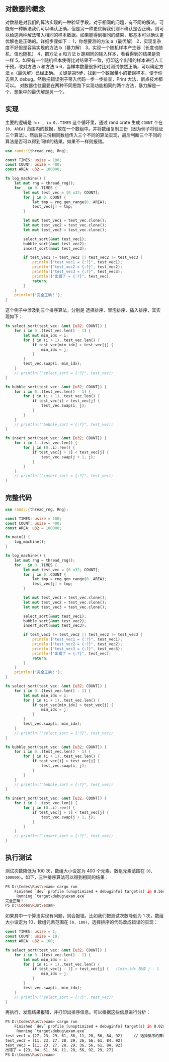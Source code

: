 ## 对数器的概念
对数器是对我们的算法实现的一种验证手段。对于相同的问题，有不同的解法，可能有一种解法我们可以确认正确，但是另一种更优解我们则不确认是否正确。则可以给这两种解法带入相同的样本数据。如果能得到相同的结果，那基本可以确认更优解也是正确的。详细步骤如下：
1，你想要测的方法 a（最优解）
2，实现复杂度不好但是容易实现的方法 b（暴力解）
3，实现一个随机样本产生器（长度也随机、值也随机）
4，把方法 a 和方法 b 跑相同的输入样本，看看得到的结果是否一样
5，如果有一个随机样本使得比对结果不一致，打印这个出错的样本进行人工干预，改对方法 a 和方法 b
6，当样本数量很多时比对测试依然正确，可以确定方法 a（最优解）已经正确。
关键是第5步，找到一个数据量小的错误样本，便于你去带入 debug。然后把错误例子带入代码一步一步排查，Print 大法、断点技术都可以。
对数器往往需要在两种不同思路下实现功能相同的两个方法，暴力解是一个、想象中的最优解是另一个。
## 实现
主要的逻辑是 `for _ in 0..TIMES` 这个循环里，通过 rand crate 生成 `COUNT` 个在 `[0, AREA)` 范围内的数据，放在一个数组中。并将数组复制三份（因为例子将验证三个算法）。然后将三份相同数组传入三个不同的算法实现，最后判断三个不同的算法是否可以得到同样的结果。如果不一样则报错。
```rust
use rand::{thread_rng, Rng};

const TIMES: usize = 100;
const COUNT: usize = 400;
const AREA: u32 = 100000;

fn log_machine() {
    let mut rng = thread_rng();
    for _ in 0..TIMES {
        let mut test_vec = [0_u32; COUNT];
        for j in 0..COUNT {
            let tmp = rng.gen_range(0..AREA);
            test_vec[j] = tmp;
        }

        let mut test_vec1 = test_vec.clone();
        let mut test_vec2 = test_vec.clone();
        let mut test_vec3 = test_vec.clone();

        select_sort(&mut test_vec1);
        bubble_sort(&mut test_vec2);
        insert_sort(&mut test_vec3);

        if test_vec1 != test_vec2 || test_vec2 != test_vec3 {
            println!("test_vec1 = {:?}", test_vec1);
            println!("test_vec2 = {:?}", test_vec2);
            println!("test_vec3 = {:?}", test_vec3);
            println!("出错了 = {:?}", test_vec);
            return;
        }
    }
    println!("完全正确！");
}
```
这个例子中涉及到三个排序算法，分别是 选择排序、冒泡排序、插入排序，其实现如下：
```rust
fn select_sort(test_vec: &mut [u32; COUNT]) {
    for i in 0..(test_vec.len() - 1) {
        let mut min_idx = i;
        for j in (i + 1)..test_vec.len() {
            if test_vec[min_idx] > test_vec[j] {
                min_idx = j;
            }
        }
        test_vec.swap(i, min_idx);
    }
    // println!("select_sort = {:?}", test_vec);
}

fn bubble_sort(test_vec: &mut [u32; COUNT]) {
    for i in 0..(test_vec.len() - 1) {
        for j in (i + 1)..test_vec.len() {
            if test_vec[i] > test_vec[j] {
                test_vec.swap(i, j);
            }
        }
    }
    // println!("bubble_sort = {:?}", test_vec);
}

fn insert_sort(test_vec: &mut [u32; COUNT]) {
    for i in 1..test_vec.len() {
        for j in (0..i).rev() {
            if test_vec[j + 1] < test_vec[j] {
                test_vec.swap(j + 1, j);
            }
        }
    }
    // println!("insert_sort = {:?}", test_vec);
}
```
## 完整代码
```rust
use rand::{thread_rng, Rng};

const TIMES: usize = 100;
const COUNT: usize = 400;
const AREA: u32 = 100000;

fn main() {
    log_machine();
}

fn log_machine() {
    let mut rng = thread_rng();
    for _ in 0..TIMES {
        let mut test_vec = [0_u32; COUNT];
        for j in 0..COUNT {
            let tmp = rng.gen_range(0..AREA);
            test_vec[j] = tmp;
        }

        let mut test_vec1 = test_vec.clone();
        let mut test_vec2 = test_vec.clone();
        let mut test_vec3 = test_vec.clone();

        select_sort(&mut test_vec1);
        bubble_sort(&mut test_vec2);
        insert_sort(&mut test_vec3);

        if test_vec1 != test_vec2 || test_vec2 != test_vec3 {
            println!("test_vec1 = {:?}", test_vec1);
            println!("test_vec2 = {:?}", test_vec2);
            println!("test_vec3 = {:?}", test_vec3);
            println!("出错了 = {:?}", test_vec);
            return;
        }
    }
    println!("完全正确！");
}

fn select_sort(test_vec: &mut [u32; COUNT]) {
    for i in 0..(test_vec.len() - 1) {
        let mut min_idx = i;
        for j in (i + 1)..test_vec.len() {
            if test_vec[min_idx] > test_vec[j] {
                min_idx = j;
            }
        }
        test_vec.swap(i, min_idx);
    }
    // println!("select_sort = {:?}", test_vec);
}

fn bubble_sort(test_vec: &mut [u32; COUNT]) {
    for i in 0..(test_vec.len() - 1) {
        for j in (i + 1)..test_vec.len() {
            if test_vec[i] > test_vec[j] {
                test_vec.swap(i, j);
            }
        }
    }
    // println!("bubble_sort = {:?}", test_vec);
}

fn insert_sort(test_vec: &mut [u32; COUNT]) {
    for i in 1..test_vec.len() {
        for j in (0..i).rev() {
            if test_vec[j + 1] < test_vec[j] {
                test_vec.swap(j + 1, j);
            }
        }
    }
    // println!("insert_sort = {:?}", test_vec);
}

```
## 执行测试
测试次数降低为 100 次，数组大小设定为 400 个元素，数组元素范围在 `[0, 100000)`。如下，三种排序算法可以得到相同的结果：
```bash
PS D:\Codes\Rust\exam> cargo run
    Finished `dev` profile [unoptimized + debuginfo] target(s) in 0.56s
     Running `target\debug\exam.exe`
完全正确！
PS D:\Codes\Rust\exam>
```

如果其中一个算法实现有问题，则会报错。比如我们把测试次数降低为 1 次，数组大小设定为 10，数组元素范围在 `[0, 100)`，选择排序的代码改成错误的实现：
```rust
const TIMES: usize = 1;
const COUNT: usize = 10;
const AREA: u32 = 100;

fn select_sort(test_vec: &mut [u32; COUNT]) {
    for i in 0..(test_vec.len() - 1) {
        let mut min_idx = i;
        for j in (i + 1)..test_vec.len() {
            if test_vec[j - 1] > test_vec[j] {   //min_idx 换成 j - 1
                min_idx = j;
            }
        }
        test_vec.swap(i, min_idx);
    }
    // println!("select_sort = {:?}", test_vec);
}
```
再执行，发现结果报错，并打印出排序信息。可以根据这些信息进行分析：
```bash
PS D:\Codes\Rust\exam> cargo run
    Finished `dev` profile [unoptimized + debuginfo] target(s) in 0.02s
     Running `target\debug\exam.exe`
test_vec1 = [27, 23, 29, 61, 36, 11, 28, 56, 84, 92]     // 选择排序的算法有问题
test_vec2 = [11, 23, 27, 28, 29, 36, 56, 61, 84, 92]
test_vec3 = [11, 23, 27, 28, 29, 36, 56, 61, 84, 92]
出错了 = [23, 84, 61, 36, 11, 28, 56, 92, 29, 27]
PS D:\Codes\Rust\exam>
```